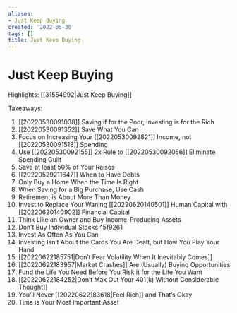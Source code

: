 ```yaml
---
aliases:
- Just Keep Buying
created: '2022-05-30'
tags: []
title: Just Keep Buying
---
```


# Just Keep Buying

Highlights: [[31554992|Just Keep Buying]]

Takeaways:
1. [[20220530091038]] Saving if for the Poor, Investing is for the Rich
2. [[20220530091352]] Save What You Can
3. Focus on Increasing Your [[20220530092821]] Income, not [[20220530091518]] Spending
4. Use [[20220530092155]] 2x Rule to [[20220530092056]] Eliminate Spending Guilt
5. Save at least 50% of Your Raises
6. [[20220529211647]] When to Have Debts
7. Only Buy a Home When the Time Is Right
8. When Saving for a Big Purchase, Use Cash
9. Retirement is About More Than Money
10. Invest to Replace Your Waning [[20220620140501]] Human Capital with [[20220620140902]] Financial Capital
11. Think Like an Owner and Buy Income-Producing Assets
12. Don’t Buy Individual Stocks ^5f9261
13. Invest As Often As You Can
14. Investing Isn’t About the Cards You Are Dealt, but How You Play Your Hand
15. [[20220622185751|Don’t Fear Volatility When It Inevitably Comes]]
16. [[20220622183957|Market Crashes]] Are (Usually) Buying Opportunities
17. Fund the Life You Need Before You Risk it for the Life You Want
18. [[20220622184252|Don’t Max Out Your 401(k) Without Considerable Thought]]
19. You’ll Never [[20220622183618|Feel Rich]] and That’s Okay
20. Time is Your Most Important Asset